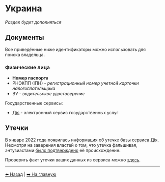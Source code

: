 # Украина

*Раздел будет дополняться*

## Документы

Все приведённые ниже идентификаторы можно использовать для поиска владельца.

### Физические лица
- **Номер паспорта**
- РНОКПП (ІПН) - *регистрационный номер учетной карточки налогоплательщика*
- ВУ - *водительское удостоверение*

Государственные сервисы:
- [Дія](https://diia.gov.ua/) - электронный сервис государственных услуг

## Утечки

В январе 2022 года появилась информация об утечке базы сервиса Дія. Несмотря на
заверения властей о том, что утечка фальшивая, энтузиастами
[было подтверждено](https://t.me/full_of_hatred/518) её происхождение.

Проверить факт утечки ваших данных из сервиса можно [здесь](https://haveiindb.xyz/check.html).

---

[⬅️ Назад](./russia.md) | [➡️ На главную](../README.md)
